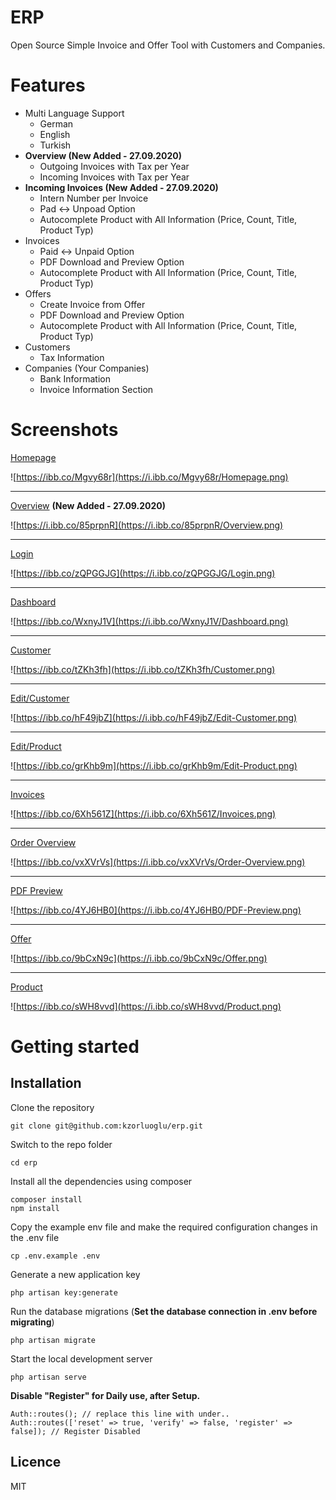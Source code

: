 # ERP
Open Source Simple Invoice and Offer Tool with Customers and Companies.

# Features
 - Multi Language Support
   - German
   - English
   - Turkish
 - **Overview (New Added - 27.09.2020)**
   - Outgoing Invoices with Tax per Year
   - Incoming Invoices with Tax per Year
 - **Incoming Invoices (New Added - 27.09.2020)**
   - Intern Number per Invoice
   - Pad <-> Unpoad Option
   - Autocomplete Product with All Information (Price, Count, Title, Product Typ)
 - Invoices
   - Paid <-> Unpaid Option
   - PDF Download and Preview Option
   - Autocomplete Product with All Information (Price, Count, Title, Product Typ)
 - Offers
   - Create Invoice from Offer
   - PDF Download and Preview Option
   - Autocomplete Product with All Information (Price, Count, Title, Product Typ)
 - Customers
   - Tax Information
 - Companies (Your Companies)
   - Bank Information
   - Invoice Information Section

# Screenshots
 [Homepage](https://i.ibb.co/Mgvy68r/Homepage.png)

![https://ibb.co/Mgvy68r](https://i.ibb.co/Mgvy68r/Homepage.png)

--------------------------

[Overview](https://i.ibb.co/85prpnR/Overview.png) **(New Added - 27.09.2020)**

![https://i.ibb.co/85prpnR](https://i.ibb.co/85prpnR/Overview.png)

--------------------------

[Login](https://i.ibb.co/zQPGGJG/Login.png)

![https://ibb.co/zQPGGJG](https://i.ibb.co/zQPGGJG/Login.png)

--------------------------

[Dashboard](https://i.ibb.co/WxnyJ1V/Dashboard.png)

![https://ibb.co/WxnyJ1V](https://i.ibb.co/WxnyJ1V/Dashboard.png)

--------------------------

[Customer](https://i.ibb.co/tZKh3fh/Customer.png)

![https://ibb.co/tZKh3fh](https://i.ibb.co/tZKh3fh/Customer.png)

--------------------------

[Edit/Customer](https://i.ibb.co/hF49jbZ/Edit-Customer.png)

![https://ibb.co/hF49jbZ](https://i.ibb.co/hF49jbZ/Edit-Customer.png)

--------------------------

[Edit/Product](https://i.ibb.co/grKhb9m/Edit-Product.png)

![https://ibb.co/grKhb9m](https://i.ibb.co/grKhb9m/Edit-Product.png)

--------------------------

[Invoices](https://i.ibb.co/6Xh561Z/Invoices.png)

![https://ibb.co/6Xh561Z](https://i.ibb.co/6Xh561Z/Invoices.png)

--------------------------

[Order Overview](https://i.ibb.co/vxXVrVs/Order-Overview.png)

![https://ibb.co/vxXVrVs](https://i.ibb.co/vxXVrVs/Order-Overview.png)

--------------------------

[PDF Preview](https://i.ibb.co/4YJ6HB0/PDF-Preview.png)

![https://ibb.co/4YJ6HB0](https://i.ibb.co/4YJ6HB0/PDF-Preview.png)

--------------------------

[Offer](https://i.ibb.co/9bCxN9c/Offer.png)

![https://ibb.co/9bCxN9c](https://i.ibb.co/9bCxN9c/Offer.png)

--------------------------

[Product](https://i.ibb.co/sWH8vvd/Product.png)

![https://ibb.co/sWH8vvd](https://i.ibb.co/sWH8vvd/Product.png)

# Getting started

## Installation
Clone the repository

    git clone git@github.com:kzorluoglu/erp.git

Switch to the repo folder

    cd erp

Install all the dependencies using composer

    composer install
    npm install

Copy the example env file and make the required configuration changes in the .env file

    cp .env.example .env

Generate a new application key

    php artisan key:generate

Run the database migrations (**Set the database connection in .env before migrating**)

    php artisan migrate

Start the local development server

    php artisan serve

**Disable "Register" for Daily use, after Setup.**

    Auth::routes(); // replace this line with under..
    Auth::routes(['reset' => true, 'verify' => false, 'register' => false]); // Register Disabled
    
## Licence

MIT
